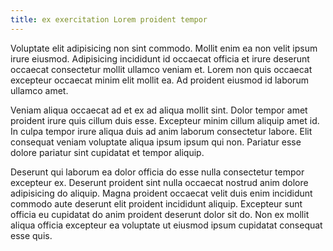 ```yaml
---
title: ex exercitation Lorem proident tempor
---
```


Voluptate elit adipisicing non sint commodo. Mollit enim ea non velit ipsum irure eiusmod. Adipisicing incididunt id occaecat officia et irure deserunt occaecat consectetur mollit ullamco veniam et. Lorem non quis occaecat excepteur occaecat minim elit mollit ea. Ad proident eiusmod id laborum ullamco amet.

Veniam aliqua occaecat ad et ex ad aliqua mollit sint. Dolor tempor amet proident irure quis cillum duis esse. Excepteur minim cillum aliquip amet id. In culpa tempor irure aliqua duis ad anim laborum consectetur labore. Elit consequat veniam voluptate aliqua ipsum ipsum qui non. Pariatur esse dolore pariatur sint cupidatat et tempor aliquip.

Deserunt qui laborum ea dolor officia do esse nulla consectetur tempor excepteur ex. Deserunt proident sint nulla occaecat nostrud anim dolore adipisicing do aliquip. Magna proident occaecat velit duis enim incididunt commodo aute deserunt elit proident incididunt aliquip. Excepteur sunt officia eu cupidatat do anim proident deserunt dolor sit do. Non ex mollit aliqua officia excepteur ea voluptate ut eiusmod ipsum cupidatat consequat esse quis.